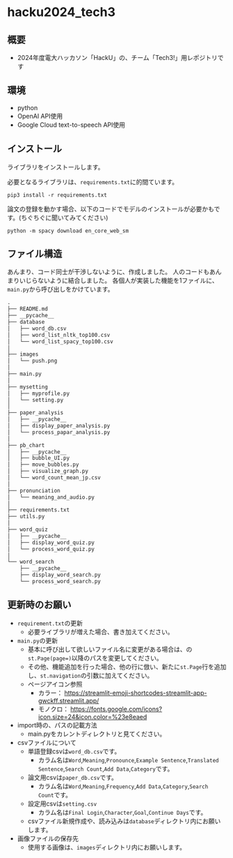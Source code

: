 # hacku2024_tech3

## 概要
- 2024年度電大ハッカソン「HackU」の、チーム「Tech3!」用レポジトリです

## 環境
- python
- OpenAI API使用
- Google Cloud text-to-speech API使用

## インストール
ライブラリをインストールします。

必要となるライブラリは、`requirements.txt`に的間ています。
```
pip3 install -r requirements.txt
```

論文の登録を動かす場合、以下のコードでモデルのインストールが必要かもです。(ちぐちぐに聞いてみてください)
```
python -m spacy download en_core_web_sm
```

## ファイル構造
あんまり、コード同士が干渉しないように、作成しました。
人のコードもあんまりいじらないように結合しました。
各個人が実装した機能を1ファイルに、`main.py`から呼び出しをかけています。

```txt 
.
├── README.md
├── __pycache__
├── database
│   ├── word_db.csv
│   ├── word_list_nltk_top100.csv
│   └── word_list_spacy_top100.csv
│
├── images
│   └── push.png
│
├── main.py
│
├── mysetting
│   ├── myprofile.py
│   └── setting.py
│
├── paper_analysis
│   ├── __pycache__
│   ├── display_paper_analysis.py
│   └── process_papar_analysis.py
│
├── pb_chart
│   ├── __pycache__
│   ├── bubble_UI.py
│   ├── move_bubbles.py
│   ├── visualize_graph.py
│   └── word_count_mean_jp.csv
│
├── pronunciation
│   └── meaning_and_audio.py
│
├── requirements.txt
├── utils.py
│
├── word_quiz
│   ├── __pycache__
│   ├── display_word_quiz.py
│   └── process_word_quiz.py
│
└── word_search
    ├── __pycache__
    ├── display_word_search.py
    └── process_word_search.py
```

## 更新時のお願い
- `requirement.txt`の更新
    - 必要ライブラリが増えた場合、書き加えてください。
- `main.py`の更新
    - 基本に呼び出して欲しいファイル名に変更がある場合は、の`st.Page(page=)`以降のパスを変更してください。
    - その他、機能追加を行った場合、他の行に倣い、新たに`st.Page`行を追加し、`st.navigation`の引数に加えてください。
    - ページアイコン参照
        - カラー： https://streamlit-emoji-shortcodes-streamlit-app-gwckff.streamlit.app/
        - モノクロ： https://fonts.google.com/icons?icon.size=24&icon.color=%23e8eaed
- import時の、パスの記載方法
    - main.pyをカレントディレクトリと見てください。
- csvファイルについて
    - 単語登録csvは`word_db.csv`です。
        - カラム名は`Word`,`Meaning`,`Pronounce`,`Example Sentence`,`Translated Sentence`,`Search Count`,`Add Data`,`Category`です。
    - 論文用csvは`paper_db.csv`です。
        - カラム名は`Word`,`Meaning`,`Frequency`,`Add Data`,`Category`,`Search Count`です。
    - 設定用csvは`setting.csv` 
        - カラム名は`Final Login`,`Character`,`Goal`,`Continue Days`です。
    - csvファイル新規作成や、読み込みは`database`ディレクトリ内にお願いします。
- 画像ファイルの保存先
    - 使用する画像は、`images`ディレクトリ内にお願いします。
